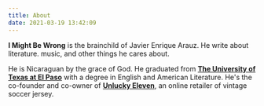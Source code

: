 ```yaml
---
title: About
date: 2021-03-19 13:42:09
---
```


**I Might Be Wrong** is the brainchild of Javier Enrique Arauz. He write about literature. music, and other things he cares about.

He is Nicaraguan by the grace of God. He graduated from **[The University of Texas at El Paso](https://www.utep.edu)** with a degree in English and American Literature. He's the co-founder and co-owner of **[Unlucky Eleven](https://unluckyeleven.com)**, an online retailer of vintage soccer jersey.
